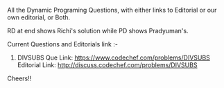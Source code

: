 All the Dynamic Programing Questions, with either links to Editorial or our own editorial, or Both.

RD at end shows Richi's solution while PD shows Pradyuman's.


Current Questions and Editorials link :-

1. DIVSUBS
	Que Link: https://www.codechef.com/problems/DIVSUBS
	Editorial Link: http://discuss.codechef.com/problems/DIVSUBS




Cheers!!
